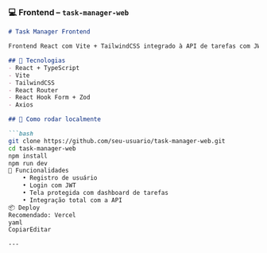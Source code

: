 ### 💻 Frontend – `task-manager-web`

```markdown
# Task Manager Frontend

Frontend React com Vite + TailwindCSS integrado à API de tarefas com JWT.

## 🧰 Tecnologias
- React + TypeScript
- Vite
- TailwindCSS
- React Router
- React Hook Form + Zod
- Axios

## 🚀 Como rodar localmente

```bash
git clone https://github.com/seu-usuario/task-manager-web.git
cd task-manager-web
npm install
npm run dev
🔐 Funcionalidades
    • Registro de usuário
    • Login com JWT
    • Tela protegida com dashboard de tarefas
    • Integração total com a API
📦 Deploy
Recomendado: Vercel
yaml
CopiarEditar

---